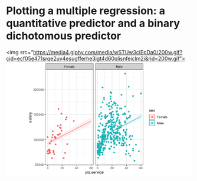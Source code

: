 # Plotting a multiple regression: a quantitative predictor and a binary dichotomous predictor
<img src=”https://media4.giphy.com/media/wSTUw3ciEpDa0/200w.gif?cid=ecf05e471srqe2uv4esugfferhe3igt4d60qlisnfeiclm2i&rid=200w.gif”>
<img src="Plots/00000f.png">
